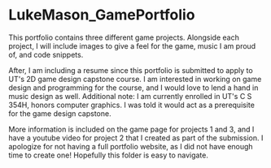 # LukeMason_GamePortfolio

This portfolio contains three different game projects. Alongside each project, I will include images to give a feel for the game, music I am proud of, and code snippets.

After, I am including a resume since this portfolio is submitted to apply to UT's 2D game design capstone course.
I am interested in working on game design and programming for the course, and I would love to lend a hand in music design as well.
Additional note: I am currently enrolled in UT's C S 354H, honors computer graphics. I was told it would act as a prerequisite for the game design capstone.

More information is included on the game page for projects 1 and 3, and I have a youtube video for project 2 that I created as part of the submission.
I apologize for not having a full portfolio website, as I did not have enough time to create one! Hopefully this folder is easy to navigate.
